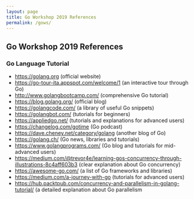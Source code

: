 ```yaml
---
layout: page
title: Go Workshop 2019 References
permalink: /gows/
---
```


## Go Workshop 2019 References

### Go Language Tutorial

* https://golang.org    (official website)
* https://go-tour-ita.appspot.com/welcome/1   (an interactive tour through Go)
* http://www.golangbootcamp.com/    (comprehensive Go tutorial)
* https://blog.golang.org/  (official blog)
* https://golangcode.com/   (a library of useful Go snippets)
* https://golangbot.com/    (tutorials for beginners)
* https://appliedgo.net/    (tutorials and explanations for advanced users)
* https://changelog.com/gotime  (Go podcast)
* https://dave.cheney.net/category/golang   (another blog of Go)
* https://golang.ch/    (Go news, libraries and tutorials)
* https://www.golangprograms.com/   (Go blog and tutorials for mid-advanced users)
* https://medium.com/@trevor4e/learning-gos-concurrency-through-illustrations-8c4aff603b3   (clear explanation about Go concurrency)
* https://awesome-go.com/   (a list of Go frameworks and libraries)
* https://medium.com/a-journey-with-go  (tutorials for advanced users)
* https://hub.packtpub.com/concurrency-and-parallelism-in-golang-tutorial/ (a detailed explanation about Go parallelism

